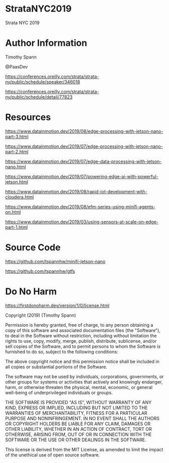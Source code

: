 # StrataNYC2019
Strata NYC 2019

# Author Information

Timothy Spann

@PaasDev

https://conferences.oreilly.com/strata/strata-ny/public/schedule/speaker/346018

https://conferences.oreilly.com/strata/strata-ny/public/schedule/detail/77823



# Resources

https://www.datainmotion.dev/2019/08/edge-processing-with-jetson-nano-part-3.html

https://www.datainmotion.dev/2019/07/edge-processing-with-jetson-nano-part-2.html

https://www.datainmotion.dev/2019/07/edge-data-processing-with-jetson-nano.html

https://www.datainmotion.dev/2019/07/powering-edge-ai-with-powerful-jetson.html

https://www.datainmotion.dev/2019/08/rapid-iot-development-with-cloudera.html

https://www.datainmotion.dev/2019/08/efm-series-using-minifi-agents-on.html

https://www.datainmotion.dev/2019/03/using-sensors-at-scale-on-edge-part-1.html



# Source Code


https://github.com/tspannhw/minifi-jetson-nano

https://github.com/tspannhw/gtfs




# Do No Harm

https://firstdonoharm.dev/version/1/0/license.html

Copyright (2019) (Timothy Spann) 

Permission is hereby granted, free of charge, to any person obtaining a copy of this software and associated documentation files (the "Software"), to deal in the Software without restriction, including without limitation the rights to use, copy, modify, merge, publish, distribute, sublicense, and/or sell copies of the Software, and to permit persons to whom the Software is furnished to do so, subject to the following conditions:

The above copyright notice and this permission notice shall be included in all copies or substantial portions of the Software.

The software may not be used by individuals, corporations, governments, or other groups for systems or activities that actively and knowingly endanger, harm, or otherwise threaten the physical, mental, economic, or general well-being of underprivileged individuals or groups.

THE SOFTWARE IS PROVIDED "AS IS", WITHOUT WARRANTY OF ANY KIND, EXPRESS OR IMPLIED, INCLUDING BUT NOT LIMITED TO THE WARRANTIES OF MERCHANTABILITY, FITNESS FOR A PARTICULAR PURPOSE AND NONINFRINGEMENT. IN NO EVENT SHALL THE AUTHORS OR COPYRIGHT HOLDERS BE LIABLE FOR ANY CLAIM, DAMAGES OR OTHER LIABILITY, WHETHER IN AN ACTION OF CONTRACT, TORT OR OTHERWISE, ARISING FROM, OUT OF OR IN CONNECTION WITH THE SOFTWARE OR THE USE OR OTHER DEALINGS IN THE SOFTWARE.

This license is derived from the MIT License, as amended to limit the impact of the unethical use of open source software.
